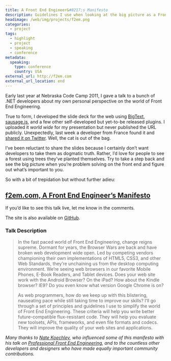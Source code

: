 ```yaml
---
title: A Front End Engineer&#8217;s Manifesto
description: Guidelines I use when looking at the big picture as a Front End Web Developer.
headimage: /web/img/projects/f2em.png
categories:
  - project
tags:
  - highlight
  - project
  - speaking
  - conference
metadata:
  speaking:
    type: conference
    country: USA
external_url: http://f2em.com
external_url_location: end
---
```


Early last year at Nebraska Code Camp 2011, I gave a talk to a bunch of .NET developers about my own personal perspective on the world of Front End Engineering.

True to form, I developed the slide deck for the web using [BigText][1], [sausage.js][2], and a few other self-developed but yet-to-be released plugins. I uploaded it *world wide* for my presentation but never published the URL publicly. Unexpectedly, last week a developer from France found it and [shared it on Twitter][3]. Well, the cat is out of the bag.

 [1]: /web/bigtext-makes-text-big/
 [2]: http://christophercliff.github.com/sausage/
 [3]: https://twitter.com/NumEricR/status/239298110701068288

I’ve been reluctant to share the slides because I certainly don’t want developers to take them as dogmatic truth. Rather, I’d love for people to see a forest using trees they’ve planted themselves. Try to take a step back and see the big picture when you’re problem solving on the front end and figure out what’s important to you.

So with a bit of trepidation but without further adieu:

## [f2em.com, A Front End Engineer’s Manifesto][4]

 [4]: http://f2em.com

If you’d like to see this talk live, let me know in the comments.

The site is also available on [GitHub][5].

 [5]: https://github.com/zachleat/f2em.com

### Talk Description

> In the fast paced world of Front End Engineering, change reigns supreme. Dormant for years, the Browser Wars are back and have broken web development wide open. Led by competing vendors championing their own implementations of HTML5, CSS3, and other Web Standards, they’re unchaining us from the desktop computing environment. We’re seeing web browsers in our favorite Mobile Phones, E-Book Readers, and Tablet devices. Does your web site work with the Android Browser? On the iPad? How about the Kindle browser? IE9? Do you even know what version Google Chrome is on?
>
> As web programmers, how do we keep up with this blistering, nauseating pace while still taking time to improve our skills? I’ll go through a set of principles and guidelines I use to simplify the world of Front End Engineering. These criteria will help you write better future-compatible flux-resistant code. They will help you evaluate new toolsets, APIs, frameworks, and even file formats and codecs. They will improve the quality of your web sites and applications.

*Many thanks to [Nate Koechley][6], who influenced some of this manifesto with his talk on [Professional Front End Engineering][7], and to the countless other developers and designers who have made equally important community contributions.*

 [6]: http://twitter.com/natekoechley
 [7]: http://www.youtube.com/watch?v=B9n3Fy7rJmA
